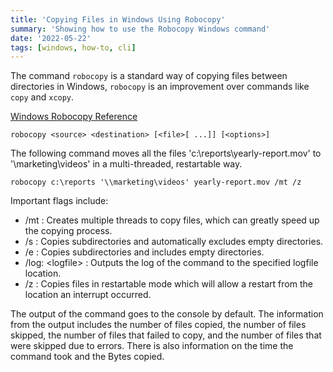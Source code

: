 ```yaml
---
title: 'Copying Files in Windows Using Robocopy'
summary: 'Showing how to use the Robocopy Windows command'
date: '2022-05-22'
tags: [windows, how-to, cli]
---
```


The command `robocopy` is a standard way of copying files between directories in Windows, `robocopy` is an improvement over commands like `copy` and `xcopy`.

[Windows Robocopy Reference](https://docs.microsoft.com/en-us/windows-server/administration/windows-commands/robocopy)

`robocopy <source> <destination> [<file>[ ...]] [<options>]`

The following command moves all the files 'c:\reports\yearly-report.mov' to '\\marketing\videos' in a multi-threaded, restartable way.

```dos
robocopy c:\reports '\\marketing\videos' yearly-report.mov /mt /z
```

Important flags include:

- /mt : Creates multiple threads to copy files, which can greatly speed up the copying process.
- /s : Copies subdirectories and automatically excludes empty directories.
- /e : Copies subdirectories and includes empty directories.
- /log: \<logfile> : Outputs the log of the command to the specified logfile location.
- /z : Copies files in restartable mode which will allow a restart from the location an interrupt occurred.

The output of the command goes to the console by default. The information from the output includes the number of files copied, the number of files skipped, the number of files that failed to copy, and the number of files that were skipped due to errors. There is also information on the time the command took and the Bytes copied.
